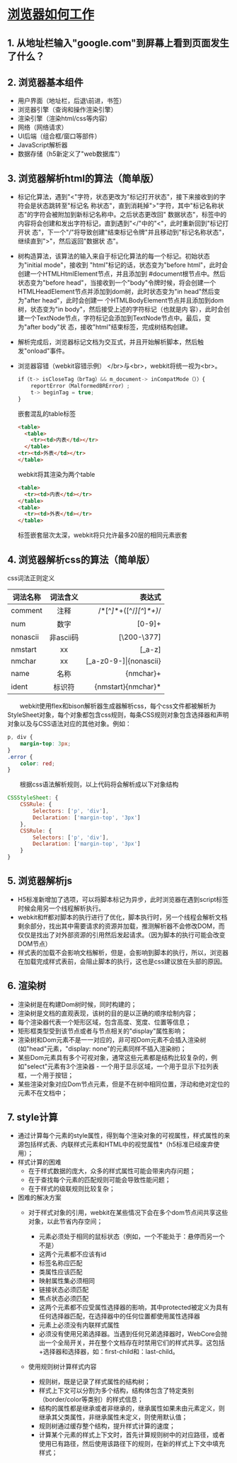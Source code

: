 # [浏览器如何工作](http://taligarsiel.com/Projects/howbrowserswork1.htm#Introduction)

## 1. 从地址栏输入"google.com"到屏幕上看到页面发生了什么？

## 2. 浏览器基本组件

* 用户界面（地址栏，后退\前进，书签）
* 浏览器引擎（查询和操作渲染引擎）
* 渲染引擎（渲染html/css等内容）
* 网络（网络请求）
* UI后端（组合框/窗口等部件）
* JavaScript解析器
* 数据存储（h5新定义了"web数据库"）
  
## 3. 浏览器解析html的算法（简单版）

* 标记化算法，遇到"<"字符，状态更改为"标记打开状态"，接下来接收到的字符会是状态跳转至"标记名   称状态"，直到消耗掉">"字符，其中"标记名称状态"的字符会被附加到新标记名称中。之后状态更改回"   数据状态"，标签中的内容将会创建和发出字符标记，直到遇到"</"中的"<"，此时重新回到"标记打开状   态"，下一个"/"将导致创建"结束标记令牌"并且移动到"标记名称状态"，继续直到">"，然后返回"数据状   态"。
* 树构造算法，该算法的输入来自于标记化算法的每一个标记。初始状态为"initial mode"，接收到   "html"标记的话，状态变为"before html"，此时会创建一个HTMLHtmlElement节点，并且添加到   #document根节点中。然后状态变为"before head"，当接收到一个"body"令牌时候，将会创建一个   HTMLHeadElement节点并添加到dom树，此时状态变为"in head"然后变为"after head"，此时会创建一   个HTMLBodyElement节点并且添加到dom树，状态变为"in body"，然后接受上述的字符标记（也就是内   容），此时会创建一个TextNode节点，字符标记会添加到TextNode节点中。最后，变为"after body"状   态，接收"html"结束标签，完成树结构创建。
* 解析完成后，浏览器标记文档为交互式，并且开始解析脚本，然后触发"onload"事件。
* 浏览器容错（webkit容错示例）
  \</br>与\<br>，webkit将统一视为\<br>。
  
  ```js
  if（t-> isCloseTag（brTag）&& m_document-> inCompatMode（））{
      reportError（MalformedBRError）;
      t-> beginTag = true;
  }
  ```

  嵌套混乱的table标签
  
  ```html
  <table>
    <table>
      <tr><td>内表</td></tr>
    </table>
  <tr><td>外表</td></tr>
  </table>
  ```

  webkit将其渲染为两个table
  
  ```html
  <table>
    <tr><td>内表</td></tr>
  </table>
  <table>
    <tr><td>外表</td></tr>
  </table>
  ```

  标签嵌套层次太深，webkit将只允许最多20层的相同元素嵌套
  
## 4. 浏览器解析css的算法（简单版）

css词法正则定义

词法名称|词法含义|表达式
---|:--:|--:
comment|注释|\/\*[^*]*\*+([^/*][^*]*\*+)*\/
num|数字|[0-9]+|[0-9]*"."[0-9]+
nonascii|非ascii码|[\200-\377]
nmstart|xx|[_a-z]|{nonascii}|{escape}
nmchar|xx|[_a-z0-9-]\|{nonascii}|{escape}
name|名称|{nmchar}+
ident|标识符|{nmstart}{nmchar}*

&emsp;&emsp;webkit使用flex和bison解析器生成器解析css，每个css文件都被解析为StyleSheet对象，每个对象都包含css规则，每条CSS规则对象包含选择器和声明对象以及与CSS语法对应的其他对象。例如：

```css
p, div {
    margin-top: 3px;
}
.error {
    color: red;
}
```

&emsp;&emsp;根据css语法解析规则，以上代码将会解析成以下对象结构</br>

```js
CSSStyleSheet: {
    CSSRule: {
        Selectors: ['p', 'div'],
        Declaration: ['margin-top', '3px']
    },
    CSSRule: {
        Selectors: ['p', 'div'],
        Declaration: ['margin-top', '3px']
    }
}
```

## 5. 浏览器解析js

* H5标准新增加了选项，可以将脚本标记为异步，此时浏览器在遇到script标签时候会用另一个线程解析执行。
* webkit和ff都对脚本的执行进行了优化，脚本执行时，另一个线程会解析文档剩余部分，找出其中需要请求的资源并加载，推测解析器不会修改DOM，而仅仅是找出了对外部资源的引用然后发起请求。（因为脚本的执行可能会改变DOM节点）
* 样式表的加载不会影响文档解析，但是，会影响到脚本的执行，所以，浏览器在加载完成样式表前，会阻止脚本的执行，这也是css建议放在头部的原因。

## 6. 渲染树

* 渲染树是在构建Dom树时候，同时构建的；
* 渲染树是文档的直观表现，该树的目的是以正确的顺序绘制内容；
* 每个渲染器代表一个矩形区域，包含高度、宽度、位置等信息；
* 矩形框类型受到该节点或者与节点相关的"display"属性影响；
* 渲染树和Dom元素不是一一对应的，非可视Dom元素不会插入渲染树(如"head"元素，"display: none"的元素同样不插入渲染树)；
* 某些Dom元素具有多个可视对象，通常这些元素都是结构比较复杂的，例如"select"元素有3个渲染器 - 一个用于显示区域，一个用于显示下拉列表框，一个用于按钮；
* 某些渲染对象对应Dom节点元素，但是不在树中相同位置，浮动和绝对定位的元素不在文档中；

## 7. style计算

* 通过计算每个元素的style属性，得到每个渲染对象的可视属性，样式属性的来源包括样式表、内联样式元素和HTML中的视觉属性*（h5标准已经废弃使用）；
* 样式计算的困难
  * 在于样式数据的庞大，众多的样式属性可能会带来内存问题；
  * 在于查找每个元素的匹配规则可能会导致性能问题；
  * 在于样式的级联规则比较复杂；
* 困难的解决方案
  * 对于样式对象的引用，webkit在某些情况下会在多个dom节点间共享这些对象，以此节省内存空间；
    * 元素必须处于相同的鼠标状态（例如，一个不能处于：悬停而另一个不是）
    * 这两个元素都不应该有id
    * 标签名称应匹配
    * 类属性应该匹配
    * 映射属性集必须相同
    * 链接状态必须匹配
    * 焦点状态必须匹配
    * 这两个元素都不应受属性选择器的影响，其中protected被定义为具有任何选择器匹配，在选择器中的任何位置都使用属性选择器
    * 元素上必须没有内联样式属性
    * 必须没有使用兄弟选择器。当遇到任何兄弟选择器时，WebCore会抛出一个全局开关，并在整个文档存在时禁用它们的样式共享。这包括+选择器和选择器，如：first-child和：last-child。
  
  * 使用规则树计算样式内容
    * 规则树，既是记录了样式属性的结构树；
    * 样式上下文可以分割为多个结构，结构体包含了特定类别（border/color等类别）的样式信息；
    * 结构的属性都是继承或者非继承的，继承属性如果未由元素定义，则继承其父类属性，非继承属性未定义，则使用默认值；
    * 规则树通过缓存整个结构，提升样式计算的速度；
    * 计算某个元素的样式上下文时，首先计算规则树中的对应路径，或者使用已有路径，然后使用该路径下的规则，在新的样式上下文中填充样式；